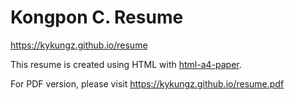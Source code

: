 # Kongpon C. Resume

https://kykungz.github.io/resume

This resume is created using HTML with [html-a4-paper](https://kykungz.github.io/html-a4-paper).

For PDF version, please visit https://kykungz.github.io/resume.pdf
